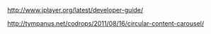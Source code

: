 http://www.jplayer.org/latest/developer-guide/

http://tympanus.net/codrops/2011/08/16/circular-content-carousel/

